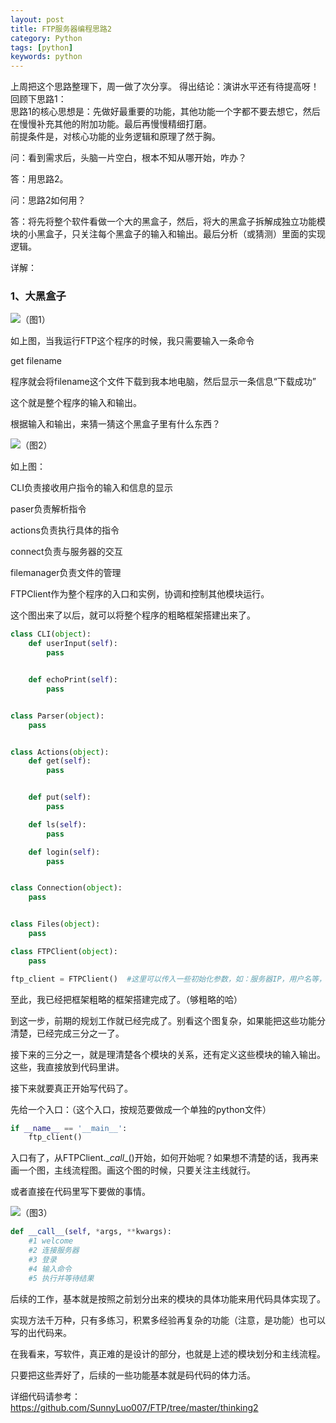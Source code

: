 ```yaml
---
layout: post
title: FTP服务器编程思路2
category: Python
tags: [python]
keywords: python
---
```


上周把这个思路整理下，周一做了次分享。
得出结论：演讲水平还有待提高呀！  
回顾下思路1：  
思路1的核心思想是：先做好最重要的功能，其他功能一个字都不要去想它，然后在慢慢补充其他的附加功能。最后再慢慢精细打磨。   
前提条件是，对核心功能的业务逻辑和原理了然于胸。

问：看到需求后，头脑一片空白，根本不知从哪开始，咋办？

答：用思路2。

问：思路2如何用？

答：将先将整个软件看做一个大的黑盒子，然后，将大的黑盒子拆解成独立功能模块的小黑盒子，只关注每个黑盒子的输入和输出。最后分析（或猜测）里面的实现逻辑。

详解：

### 1、大黑盒子

![（图1）](http://blog.opsdev.help/assets/img/ftp1.png)

如上图，当我运行FTP这个程序的时候，我只需要输入一条命令

get filename

程序就会将filename这个文件下载到我本地电脑，然后显示一条信息“下载成功”

这个就是整个程序的输入和输出。

根据输入和输出，来猜一猜这个黑盒子里有什么东西？

![（图2）](http://blog.opsdev.help/assets/img/ftp2.png)

如上图：

CLI负责接收用户指令的输入和信息的显示

paser负责解析指令

actions负责执行具体的指令

connect负责与服务器的交互

filemanager负责文件的管理

FTPClient作为整个程序的入口和实例，协调和控制其他模块运行。

这个图出来了以后，就可以将整个程序的粗略框架搭建出来了。

```python
class CLI(object):
    def userInput(self):
        pass


    def echoPrint(self):
        pass


class Parser(object):
    pass


class Actions(object):
    def get(self):
        pass


    def put(self):
        pass

    def ls(self):
        pass

    def login(self):
        pass


class Connection(object):
    pass


class Files(object):
    pass

class FTPClient(object):
    pass

ftp_client = FTPClient()  #这里可以传入一些初始化参数，如：服务器IP，用户名等，这些参数也应该从命令行获取
```

至此，我已经把框架粗略的框架搭建完成了。（够粗略的哈）



到这一步，前期的规划工作就已经完成了。别看这个图复杂，如果能把这些功能分清楚，已经完成三分之一了。

接下来的三分之一，就是理清楚各个模块的关系，还有定义这些模块的输入输出。这些，我直接放到代码里讲。

接下来就要真正开始写代码了。

先给一个入口：（这个入口，按规范要做成一个单独的python文件）

```python
if __name__ == '__main__':  
    ftp_client()
```

入口有了，从FTPClient.\__call__()开始，如何开始呢？如果想不清楚的话，我再来画一个图，主线流程图。画这个图的时候，只要关注主线就行。

或者直接在代码里写下要做的事情。

![（图3）](http://blog.opsdev.help/assets/img/ftp3.png)

```python
def __call__(self, *args, **kwargs):
    #1 welcome
    #2 连接服务器
    #3 登录
    #4 输入命令
    #5 执行并等待结果
```

后续的工作，基本就是按照之前划分出来的模块的具体功能来用代码具体实现了。

实现方法千万种，只有多练习，积累多经验再复杂的功能（注意，是功能）也可以写的出代码来。

在我看来，写软件，真正难的是设计的部分，也就是上述的模块划分和主线流程。

只要把这些弄好了，后续的一些功能基本就是码代码的体力活。

详细代码请参考：https://github.com/SunnyLuo007/FTP/tree/master/thinking2
